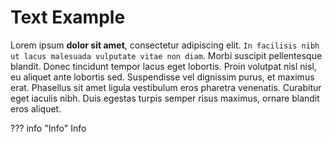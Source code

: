 # Text Example

Lorem ipsum **dolor sit amet**, consectetur adipiscing elit. `In facilisis nibh ut lacus malesuada vulputate vitae non diam`. Morbi suscipit pellentesque blandit. Donec tincidunt tempor lacus eget lobortis. Proin volutpat nisl nisl, eu aliquet ante lobortis sed. Suspendisse vel dignissim purus, et maximus erat. Phasellus sit amet ligula vestibulum eros pharetra venenatis. Curabitur eget iaculis nibh. Duis egestas turpis semper risus maximus, ornare blandit eros aliquet.

??? info "Info"
    Info
